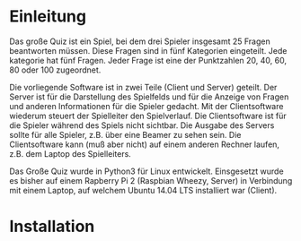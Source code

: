 # Einleitung

Das große Quiz ist ein Spiel, bei dem drei Spieler insgesamt 25 Fragen beantworten müssen. Diese Fragen sind in fünf Kategorien eingeteilt. Jede kategorie hat fünf Fragen. Jeder Frage ist eine der Punktzahlen 20, 40, 60, 80 oder 100 zugeordnet.

Die vorliegende Software ist in zwei Teile (Client und Server) geteilt. Der Server ist für die Darstellung des Spielfelds und für die Anzeige von Fragen und anderen Informationen für die Spieler gedacht. Mit der Clientsoftware wiederum steuert der Spielleiter den Spielverlauf. Die Clientsoftware ist für die Spieler während des Spiels nicht sichtbar. Die Ausgabe des Servers sollte für alle Spieler, z.B. über eine Beamer zu sehen sein. Die Clientsoftware kann (muß aber nicht) auf einem anderen Rechner laufen, z.B. dem Laptop des Spielleiters.

Das Große Quiz wurde in Python3 für Linux entwickelt. Einsgesetzt wurde es bisher auf einem Rapberry Pi 2 (Raspbian Wheezy, Server) in Verbindung mit einem Laptop, auf welchem Ubuntu 14.04 LTS installiert war (Client). 

# Installation


